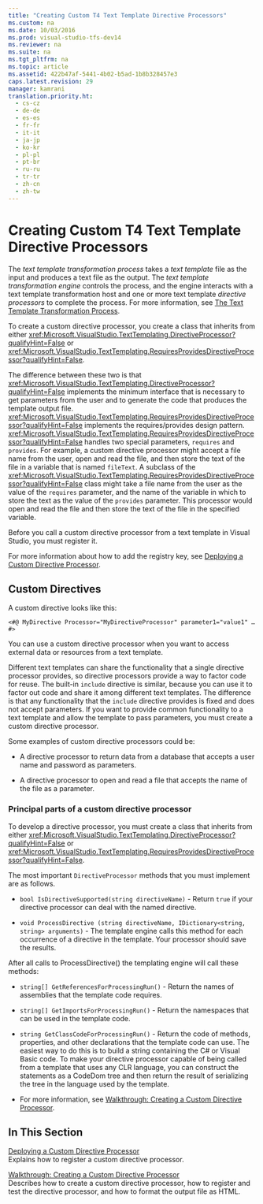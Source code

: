 ```yaml
---
title: "Creating Custom T4 Text Template Directive Processors"
ms.custom: na
ms.date: 10/03/2016
ms.prod: visual-studio-tfs-dev14
ms.reviewer: na
ms.suite: na
ms.tgt_pltfrm: na
ms.topic: article
ms.assetid: 422b47af-5441-4b02-b5ad-1b8b328457e3
caps.latest.revision: 29
manager: kamrani
translation.priority.ht: 
  - cs-cz
  - de-de
  - es-es
  - fr-fr
  - it-it
  - ja-jp
  - ko-kr
  - pl-pl
  - pt-br
  - ru-ru
  - tr-tr
  - zh-cn
  - zh-tw
---
```

# Creating Custom T4 Text Template Directive Processors
The *text template transformation process* takes a *text template* file as the input and produces a text file as the output. The *text template transformation engine* controls the process, and the engine interacts with a text template transformation host and one or more text template *directive processors* to complete the process. For more information, see [The Text Template Transformation Process](../VS_IDE/The-Text-Template-Transformation-Process.md).  
  
 To create a custom directive processor, you create a class that inherits from either <xref:Microsoft.VisualStudio.TextTemplating.DirectiveProcessor?qualifyHint=False> or <xref:Microsoft.VisualStudio.TextTemplating.RequiresProvidesDirectiveProcessor?qualifyHint=False>.  
  
 The difference between these two is that <xref:Microsoft.VisualStudio.TextTemplating.DirectiveProcessor?qualifyHint=False> implements the minimum interface that is necessary to get parameters from the user and to generate the code that produces the template output file. <xref:Microsoft.VisualStudio.TextTemplating.RequiresProvidesDirectiveProcessor?qualifyHint=False> implements the requires/provides design pattern. <xref:Microsoft.VisualStudio.TextTemplating.RequiresProvidesDirectiveProcessor?qualifyHint=False> handles two special parameters, `requires` and `provides`.  For example, a custom directive processor might accept a file name from the user, open and read the file, and then store the text of the file in a variable that is named `fileText`. A subclass of the <xref:Microsoft.VisualStudio.TextTemplating.RequiresProvidesDirectiveProcessor?qualifyHint=False> class might take a file name from the user as the value of the `requires` parameter, and the name of the variable in which to store the text as the value of the `provides` parameter. This processor would open and read the file and then store the text of the file in the specified variable.  
  
 Before you call a custom directive processor from a text template in Visual Studio, you must register it.  
  
 For more information about how to add the registry key, see [Deploying a Custom Directive Processor](../VS_IDE/Deploying-a-Custom-Directive-Processor.md).  
  
## Custom Directives  
 A custom directive looks like this:  
  
 `<#@ MyDirective Processor="MyDirectiveProcessor" parameter1="value1" … #>`  
  
 You can use a custom directive processor when you want to access external data or resources from a text template.  
  
 Different text templates can share the functionality that a single directive processor provides, so directive processors provide a way to factor code for reuse. The built-in `include` directive is similar, because you can use it to factor out code and share it among different text templates. The difference is that any functionality that the `include` directive provides is fixed and does not accept parameters. If you want to provide common functionality to a text template and allow the template to pass parameters, you must create a custom directive processor.  
  
 Some examples of custom directive processors could be:  
  
-   A directive processor to return data from a database that accepts a user name and password as parameters.  
  
-   A directive processor to open and read a file that accepts the name of the file as a parameter.  
  
### Principal parts of a custom directive processor  
 To develop a directive processor, you must create a class that inherits from either <xref:Microsoft.VisualStudio.TextTemplating.DirectiveProcessor?qualifyHint=False> or <xref:Microsoft.VisualStudio.TextTemplating.RequiresProvidesDirectiveProcessor?qualifyHint=False>.  
  
 The most important `DirectiveProcessor` methods that you must implement are as follows.  
  
-   `bool IsDirectiveSupported(string directiveName)` - Return `true` if your directive processor can deal with the named directive.  
  
-   `void ProcessDirective (string directiveName, IDictionary<string, string> arguments)` - The template engine calls this method for each occurrence of a directive in the template. Your processor should save the results.  
  
 After all calls to ProcessDirective() the templating engine will call these methods:  
  
-   `string[] GetReferencesForProcessingRun()` - Return the names of assemblies that the template code requires.  
  
-   `string[] GetImportsForProcessingRun()` - Return the namespaces that can be used in the template code.  
  
-   `string GetClassCodeForProcessingRun()` - Return the code of methods, properties, and other declarations that the template code can use. The easiest way to do this is to build a string containing the C# or Visual Basic code. To make your directive processor capable of being called from a template that uses any CLR language, you can construct the statements as a CodeDom tree and then return the result of serializing the tree in the language used by the template.  
  
-   For more information, see [Walkthrough: Creating a Custom Directive Processor](../VS_IDE/Walkthrough--Creating-a-Custom-Directive-Processor.md).  
  
## In This Section  
 [Deploying a Custom Directive Processor](../VS_IDE/Deploying-a-Custom-Directive-Processor.md)  
 Explains how to register a custom directive processor.  
  
 [Walkthrough: Creating a Custom Directive Processor](../VS_IDE/Walkthrough--Creating-a-Custom-Directive-Processor.md)  
 Describes how to create a custom directive processor, how to register and test the directive processor, and how to format the output file as HTML.